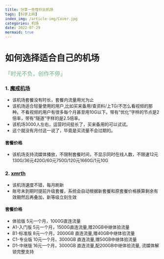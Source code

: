 ```yaml
---
title: 分享一些性价比机场
tags: [科学上网]
index_img: /article-img/Cover.jpg
categories: 机场
date: 2022-07-29
mermaid: true
---
```


#  如何选择适合自己的机场
  <font color="#66b787" size=4 face="">「时光不负，创作不停」</font>
  <!--more-->

  ### 1. [魔戒机场](https://www.mojie.cyou/#/register?code=zj1suaMU)

  - 该机场套餐没有时长，套餐内流量用光为止
  - 该机场适合轻量使用的用户,比如买来备用/查资料/上TG/不怎么看视频的那种。不看视频的用户有很多每个月甚至用10G以下。带有“优化”字样的节点是2倍率，带有“隧道”字样的是2.5倍率。
  - 该机场3000人左右，运营时间挺长了，买来备用的可以试试。
  - 这个就没有月付这一说了，毕竟是买流量不会过期的。

  #### 套餐价格

  - 该机场支持流媒体播放，不限制套餐时间，不显示同时在线人数，不限速12元130G/36元420G/60元750G/120元1660G/1元10G

  ### 2. [xmrth](https://xmrth.shop/auth/register?code=H11B)

  - 该机场速度不错，每月刷新
  - 账号未到期时提前升级套餐，系统会自动根据新套餐和原套餐价格换算剩余有效期然后再叠加，新等级立刻生效

  #### 套餐价格
  - 体验版 5元一个月，1000G直连流量
  - A1-入门版 5元一个月，1500G直连流量,赠20GB中继体验流量
  - B1-标准版 8元一个月，2000GB 直连流量,赠40GB中继体验流量
  - C1-专业版 10元一个月，3000GB 直连流量,赠50GB中继体验流量
  - D1-中继版 16元一个月，3000GB 直连流量,配200GB中继体验流量, 流媒体解锁完整支持


